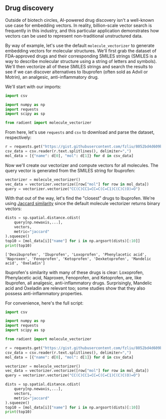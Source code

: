 ## Drug discovery

Outside of biotech circles, AI-powered drug discovery isn't a well-known use case for embedding vectors. In reality, billion-scale vector search is frequently in this industry, and this particular application demonstrates how vectors can be used to represent non-traditional unstructured data.

By way of example, let's use the default `molecule_vectorizer` to generate embedding vectors for molecular structures. We'll first grab the dataset of FDA-approved drugs and their corresponding SMILES strings (SMILES is a way to describe molecular structure using a string of letters and symbols). We'll then vectorize all of these SMILES strings and search the results to see if we can discover alternatives to Ibuprofen (often sold as Advil or Motrin), an analgesic, anti-inflammatory drug.

We'll start with our imports:

```python
import csv

import numpy as np
import requests
import scipy as sp

from radient import molecule_vectorizer
```

From here, let's use `requests` and `csv` to download and parse the dataset, respectively:

```python
r = requests.get("https://gist.githubusercontent.com/fzliu/8052bd4d609bc6260ab7e8c838d2f518/raw/f1c9efb816d6b8514c0a643323f7afa29372b1c4/fda_approved_structures.csv")
csv_data = csv.reader(r.text.splitlines(), delimiter=",")
mol_data = [{"name": d[0], "mol": d[1]} for d in csv_data]
```

Now we'll create our vectorizer and compute vectors for all molecules. The query vector is generated from the SMILES string for Ibuprofen:

```python 
vectorizer = molecule_vectorizer()
vec_data = vectorizer.vectorize([row["mol"] for row in mol_data])
query = vectorizer.vectorize("CC(C)CC1=CC=C(C=C1)C(C)C(O)=O")
```

With that out of the way, let's find the "closest" drugs to Ibuprofen. We're using [Jaccard similarity](https://en.wikipedia.org/wiki/Jaccard_index) since the default molecule vectorizer returns binary vectors:

```python
dists = sp.spatial.distance.cdist(
    query[np.newaxis,...],
    vectors,
    metric="jaccard"
).squeeze()
top10 = [mol_data[i]["name"] for i in np.argsort(dists)[:10]]
print(top10)
```

    ['Dexibuprofen', 'Ibuprofen', 'Loxoprofen', 'Phenylacetic acid', 'Naproxen', 'Fenoprofen', 'Ketoprofen', 'Dexketoprofen', 'Mandelic acid', 'Oxeladin']

Ibuprofen's similarity with many of these drugs is clear: Loxoprofen, Phenylacetic acid, Naproxen, Fenoprofen, and Ketoprofen, are, like Ibuprofen, all analgesic, anti-inflammatory drugs. Surprisingly, Mandelic acid and Oxeladin are relevant too; some studies show that they also possess anti-inflammatory properties.

For convenience, here's the full script:

```python
import csv

import numpy as np
import requests
import scipy as sp

from radient import molecule_vectorizer

r = requests.get("https://gist.githubusercontent.com/fzliu/8052bd4d609bc6260ab7e8c838d2f518/raw/f1c9efb816d6b8514c0a643323f7afa29372b1c4/fda_approved_structures.csv")
csv_data = csv.reader(r.text.splitlines(), delimiter=",")
mol_data = [{"name": d[0], "mol": d[1]} for d in csv_data]

vectorizer = molecule_vectorizer()
vec_data = vectorizer.vectorize([row["mol"] for row in mol_data])
query = vectorizer.vectorize("CC(C)CC1=CC=C(C=C1)C(C)C(O)=O")

dists = sp.spatial.distance.cdist(
    query[np.newaxis,...],
    vectors,
    metric="jaccard"
).squeeze()
top10 = [mol_data[i]["name"] for i in np.argsort(dists)[:10]]
print(top10)
```
